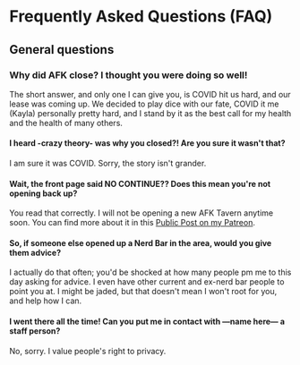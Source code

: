 # Frequently Asked Questions (FAQ)

## General questions

### Why did AFK close? I thought you were doing so well!
The short answer, and only one I can give you, is COVID hit us hard, and our lease was coming up. We decided to play dice with our fate, COVID it me (Kayla) personally pretty hard, and I stand by it as the best call for my health and the health of many others. 

#### I heard **-crazy theory-** was why you closed?! Are you sure it wasn't that?
I am sure it was COVID. Sorry, the story isn't grander.

#### Wait, the front page said NO CONTINUE?? Does this mean you're not opening back up?
You read that correctly. I will not be opening a new AFK Tavern anytime soon. You can find more about it in this [Public Post on my Patreon](https://www.patreon.com/posts/76658331).

#### So, if someone else opened up a Nerd Bar in the area, would you give them advice?
I actually do that often; you'd be shocked at how many people pm me to this day asking for advice. I even have other current and ex-nerd bar people to point you at. I might be jaded, but that doesn't mean I won't root for you, and help how I can.

#### I went there all the time! Can you put me in contact with **—name here—** a staff person?
No, sorry. I value people's right to privacy.